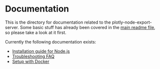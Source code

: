 # Documentation

This is the directory for documentation related to the
plotly-node-export-server. Some basic stuff has already been covered in the
[main readme file](../readme.md), so please take a look at it first.

Currently the following documentation exists:

* [Installation guide for Node.js](./installation-node-js.md)
* [Troubleshooting FAQ](./troubleshooting-faq.md)
* [Setup with Docker](./docker.md)

